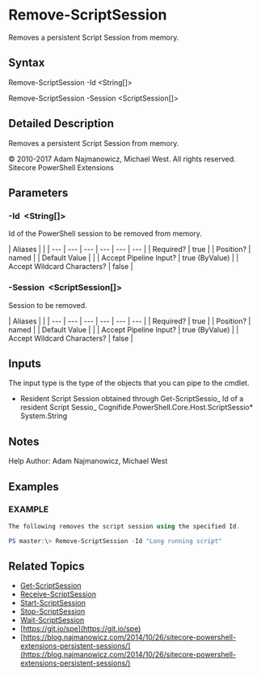 # Remove-ScriptSession

Removes a persistent Script Session from memory.

## Syntax

Remove-ScriptSession -Id &lt;String\[\]&gt;

Remove-ScriptSession -Session &lt;ScriptSession\[\]&gt;

## Detailed Description

Removes a persistent Script Session from memory.

© 2010-2017 Adam Najmanowicz, Michael West. All rights reserved. Sitecore PowerShell Extensions

## Parameters

### -Id  &lt;String\[\]&gt;

Id of the PowerShell session to be removed from memory.

| Aliases |  |
| --- | --- | --- | --- | --- | --- |
| Required? | true |
| Position? | named |
| Default Value |  |
| Accept Pipeline Input? | true \(ByValue\) |
| Accept Wildcard Characters? | false |

### -Session  &lt;ScriptSession\[\]&gt;

Session to be removed.

| Aliases |  |
| --- | --- | --- | --- | --- | --- |
| Required? | true |
| Position? | named |
| Default Value |  |
| Accept Pipeline Input? | true \(ByValue\) |
| Accept Wildcard Characters? | false |

## Inputs

The input type is the type of the objects that you can pipe to the cmdlet.

* Resident Script Session obtained through Get-ScriptSessio_ Id of a resident Script Sessio_ Cognifide.PowerShell.Core.Host.ScriptSessio\* System.String 

## Notes

Help Author: Adam Najmanowicz, Michael West

## Examples

### EXAMPLE

```powershell
The following removes the script session using the specified Id.

PS master:\> Remove-ScriptSession -Id "Long running script"
```

## Related Topics

* [Get-ScriptSession](get-scriptsession.md)
* [Receive-ScriptSession](receive-scriptsession.md)
* [Start-ScriptSession](start-scriptsession.md)
* [Stop-ScriptSession](stop-scriptsession.md)
* [Wait-ScriptSession](wait-scriptsession.md)
* [https://git.io/spe](https://git.io/spe) 
* [https://blog.najmanowicz.com/2014/10/26/sitecore-powershell-extensions-persistent-sessions/](https://blog.najmanowicz.com/2014/10/26/sitecore-powershell-extensions-persistent-sessions/) 

